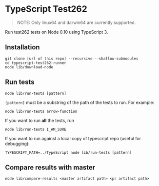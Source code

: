 # TypeScript Test262

> NOTE: Only linux64 and darwin64 are currently supported.

Run test262 tests on Node 0.10 using TypeScript 3.

## Installation

```
git clone [url of this repo] --recursive --shallow-submodules
cd typescript-test262-runner
node lib/download-node
```

## Run tests

```
node lib/run-tests [pattern]
```

`[pattern]` must be a substring of the path of the tests to run. For example:

```
node lib/run-tests arrow-function
```

If you want to run **all** the tests, run

```
node lib/run-tests I_AM_SURE
```

If you want to run against a local copy of typescript repo (useful for debugging):

```
TYPESCRIPT_PATH=../TypeScript node lib/run-tests [pattern]
```
<!--
## Download microsoft/TypeScript master test262 artifact

```
node lib/download-master-artifact <optional file path>
```
-->

## Compare results with master

```
node lib/compare-results <master artifact path> <pr artifact path>
```
